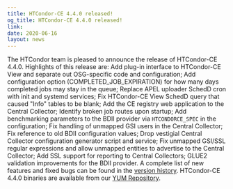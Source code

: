 ```yaml
---
title: HTCondor-CE 4.4.0 released!
og_title: HTCondor-CE 4.4.0 released!
link: 
date: 2020-06-16
layout: news
---
```


The HTCondor team is pleased to announce the release of HTCondor-CE 4.4.0.  Highlights of this release are: Add plug-in interface to HTCondor-CE View and separate out OSG-specific code and configuration; Add configuration option (COMPLETED_JOB_EXPIRATION) for how many days completed jobs may stay in the queue; Replace APEL uploader SchedD cron with init and systemd services; Fix HTCondor-CE View SchedD query that caused "Info" tables to be blank; Add the CE registry web application to the Central Collector; Identify broken job routes upon startup; Add benchmarking parameters to the BDII provider via `HTCONDORCE_SPEC` in the configuration; Fix handling of unmapped GSI users in the Central Collector; Fix reference to old BDII configuration values; Drop vestigial Central Collector configuration generator script and service; Fix unmapped GSI/SSL regular expressions and allow unmapped entities to advertise to the Central Collector; Add SSL support for reporting to Central Collectors; GLUE2 validation improvements for the BDII provider.  A complete list of new features and fixed bugs can be found in the <a href="https://htcondor-ce.readthedocs.io/en/latest/releases/#htcondor-ce-4-version-history"> version history</a>. HTCondor-CE 4.4.0 binaries are available from our <a href="http://htcondor.org/yum/">YUM Repository</a>. 
